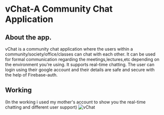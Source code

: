 # vChat-A Community Chat Application

## About the app.
vChat is a community chat application where the users within a community/society/office/classes can chat with each other.
It can be used for formal communication regarding the meetings,lectures,etc depending on the environment you're using.
It supports real-time chatting.
The user can login using their google account and their details are safe and secure with the help of Firebase-auth.

## Working
(In the working i used my mother's account to show you the real-time chatting and different user support)
![vChat](https://user-images.githubusercontent.com/44740658/67267645-5c465980-f4d0-11e9-9950-c4da54fa1e81.gif)
